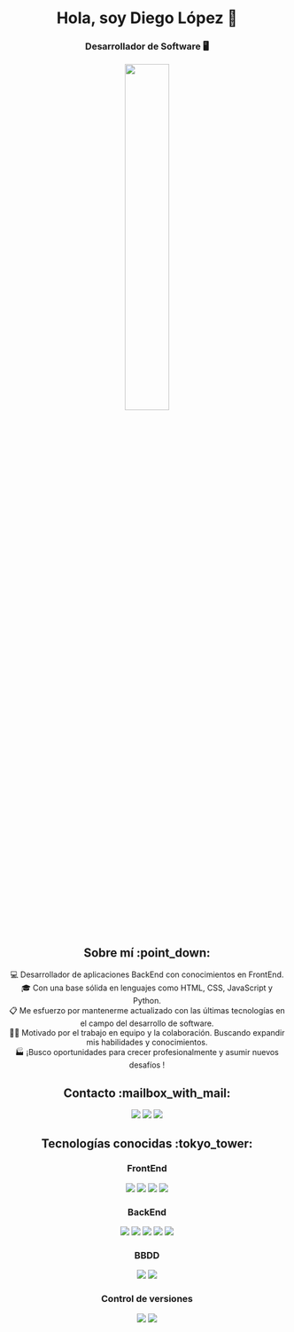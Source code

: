<div align="center">
  <h1>Hola, soy Diego López 👋</h1>
  <h3>Desarrollador de Software 🖥️</h3>
  <img width="40%" src="https://www.gruposicom.com/wp-content/uploads/2022/07/php-vigo.png">
</div>
<div align="center">
  <h2>Sobre mí :point_down:</h2>
  <p>
      💻 Desarrollador de aplicaciones BackEnd con conocimientos en FrontEnd.</br>
      🎓 Con una base sólida en lenguajes como HTML, CSS, JavaScript y Python.</br>
      📋 Me esfuerzo por mantenerme actualizado con las últimas tecnologías en el campo del desarrollo de software.</br>   
      🐱‍🚀 Motivado por el trabajo en equipo y la colaboración. Buscando expandir mis habilidades y conocimientos.</br>
      🏭 ¡Busco oportunidades para crecer profesionalmente y asumir nuevos desafíos !
</p>
</div>

<div align="center">
  <h2>Contacto :mailbox_with_mail:</h2>
  <a href=mailto:["diego.teide@gmail.com"]><img src="https://img.shields.io/badge/Gmail-D14836?style=for-the-badge&logo=gmail&logoColor=white"></a>
  <a href="#"><img src="https://img.shields.io/badge/LinkedIn-0077B5?style=for-the-badge&logo=linkedin&logoColor=white"></a>
  <a href="https://github.com/diegolopez-dev"><img src="https://img.shields.io/badge/GitHub-100000?style=for-the-badge&logo=github&logoColor=white"></a>
</div>

<div align="center">
  <h2>Tecnologías conocidas :tokyo_tower:</h2>
  
  <h3>FrontEnd</h3>
  <img src="https://skillicons.dev/icons?i=html">
  <img src="https://skillicons.dev/icons?i=css">
  <img src="https://skillicons.dev/icons?i=js">
  <img src="https://skillicons.dev/icons?i=react">
  
  <h3>BackEnd</h3>
  <img src="https://skillicons.dev/icons?i=python">
  <img src="https://skillicons.dev/icons?i=django">
  <img src="https://skillicons.dev/icons?i=fastapi">
  <img src="https://skillicons.dev/icons?i=nodejs">
  <img src="https://skillicons.dev/icons?i=express">

  <h3>BBDD</h3>
  <img src="https://skillicons.dev/icons?i=mysql">
  <img src="https://skillicons.dev/icons?i=mongo">

  <h3>Control de versiones</h3>
  <img src="https://skillicons.dev/icons?i=git">
  <img src="https://skillicons.dev/icons?i=github">
</div>

